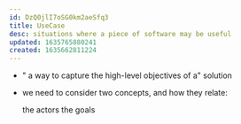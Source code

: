 ```yaml
---
id: DzQ0jlI7oSG0km2aeSfq3
title: UseCase
desc: situations where a piece of software may be useful
updated: 1635765880241
created: 1635662811224
---
```


- " a way to capture the high-level objectives of a" solution
- we need to consider two concepts, and how they relate:

    the actors
    the goals


